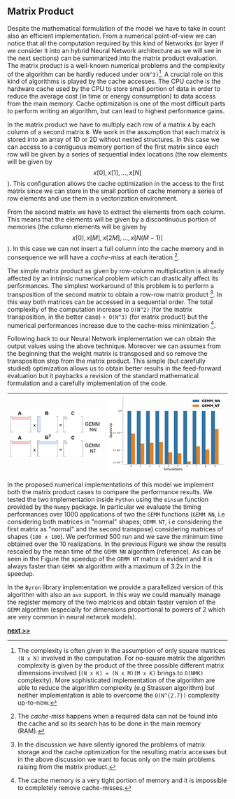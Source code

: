 ## Matrix Product

Despite the mathematical formulation of the model we have to take in count also an efficient implementation.
From a numerical point-of-view we can notice that all the computation required by this kind of Networks (or layer if we consider it into an hybrid Neural Network architecture as we will see in the next sections) can be summarized into the matrix product evaluation.
The matrix product is a well-known numerical problems and the complexity of the algorithm can be hardly reduced under `O(N^3)`[^1].
A crucial role on this kind of algorithms is played by the cache accesses.
The CPU cache is the hardware cache used by the CPU to store small portion of data in order to reduce the average cost (in time or energy consumption) to data access from the main memory.
Cache optimization is one of the most difficult parts to perform writing an algorithm, but can lead to highest performance gains.

In the matrix product we have to multiply each row of a matrix `A` by each column of a second matrix `B`.
We work in the assumption that each matrix is stored into an array of 1D or 2D without nested structures.
In this case we can access to a contiguous memory portion of the first matrix since each row will be given by a series of sequential index locations (the row elements will be given by $$x[0], x[1], \dots, x[N]$$).
This configuration allows the cache optimization in the access to the first matrix since we can store in the small portion of cache memory a series of row elements and use them in a vectorization environment.

From the second matrix we have to extract the elements from each column.
This means that the elements will be given by a discontinuous portion of memories (the column elements will be given by $$x[0], x[M], x[2M], \dots, x[N(M-1)]$$).
In this case we can not insert a full column into the cache memory and in consequence we will have a *cache-miss* at each iteration [^2].

The simple matrix product as given by row-column multiplication is already affected by an intrinsic numerical problem which can drastically affect its performances.
The simplest workaround of this problem is to perform a transposition of the second matrix to obtain a row-row matrix product [^3].
In this way both matrices can be accessed in a sequential order.
The total complexity of the computation increase to `O(N^2)` (for the matrix transposition, in the better case) `+ O(N^3)` (for matrix product) but the numerical performances increase due to the cache-miss minimization [^4].

Following back to our Neural Network implementation we can obtain the output values using the above technique.
Moreover we can assumes from the beginning that the weight matrix is transposed and so remove the transposition step from the matrix product.
This simple (but carefully studied) optimization allows us to obtain better results in the feed-forward evaluation but it paybacks a revision of the standard mathematical formulation and a carefully implementation of the code.

| ![`GEMM` algorithms time performances. `GEMM NN`: matrix multiplication considering both the matrices in "normal" format, i.e `A x B`.We perform 100 tests of 1K runs each of both the `GEMM` algorithms using the `einsum` function of `Numpy` library. The values are rescaled according to the mean time of the `GEMM NN` algorithm.](../../../../img/gemm_schema.png) | ![`GEMM NT`: matrix multiplication considering the first matrix in normal format and the second one transposed, i.e `A x B^T`.](https://raw.githubusercontent.com/Nico-Curti/PhDthesis/master/img/gemm.svg?token=AF4CJX7MMGLFVWT66DMQLKC5V4IWE&sanitize=true) |
| :----: | :----: |

In the proposed numerical implementations of this model we implement both the matrix product cases to compare the performance results.
We tested the two implementation inside `Python` using the `einsum` function provided by the `Numpy` package.
In particular we evaluate the timing performances over 1000 applications of two the `GEMM` functions (`GEMM NN`, i.e considering both matrices in "normal" shapes; `GEMM NT`, i.e considering the first matrix as "normal" and the second transpose) considering matrices of shapes (`100 x 100`).
We performed 500 run and we save the minimum time obtained over the 10 realizations.
In the previous Figure we show the results rescaled by the mean time of the `GEMM NN` algorithm (reference).
As can be seen in the Figure the speedup of the `GEMM NT` matrix is evident and it is always faster than `GEMM NN` algorithm with a maximum of 3.2x in the speedup.

In the `Byron` library implementation we provide a parallelized version of this algorithm with also an `avx` support.
In this way we could manually manage the register memory of the two matrices and obtain faster version of the `GEMM` algorithm (especially for dimensions proportional to powers of 2 which are very common in neural network models).


[^1]: The complexity is often given in the assumption of only square matrices `(N x N)` involved in the computation. For no-square matrix the algorithm complexity is given by the product of the three possible different matrix dimensions involved (`(N x K) = (N x M)(M x K)` brings to `O(NMK)` complexity). More sophisticated implementation of the algorithm are able to reduce the algorithm complexity (e.g Strassen algorithm) but neither implementation is able to overcome the `O(N^{2.7})` complexity up-to-now.

[^2]: The *cache-miss* happens when a required data can not be found into the cache and so its search has to be done in the main memory (RAM).

[^3]: In the discussion we have silently ignored the problems of matrix storage and the cache optimization for the resulting matrix accesses but in the above discussion we want to focus only on the main problems raising from the matrix product.

[^4]: The cache memory is a very tight portion of memory and it is impossible to completely remove cache-misses.


[**next >>**](./Activations.md)
